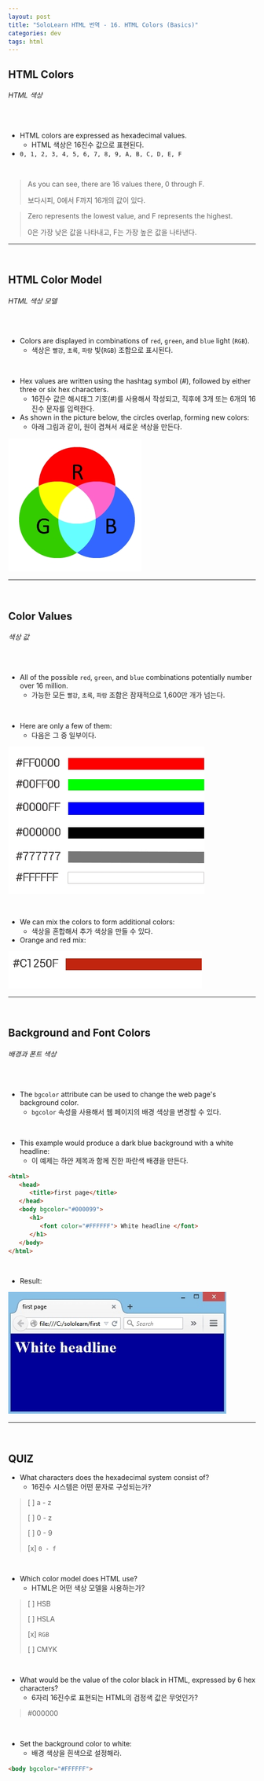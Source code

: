 ```yaml
---
layout: post
title: "SoloLearn HTML 번역 - 16. HTML Colors (Basics)"
categories: dev
tags: html
---
```


## HTML Colors

###### HTML 색상

<br>

- HTML colors are expressed as hexadecimal values.
  - HTML 색상은 16진수 값으로 표현된다.
- `0, 1, 2, 3, 4, 5, 6, 7, 8, 9, A, B, C, D, E, F`

<br>

> As you can see, there are 16 values there, 0 through F.
>
> 보다시피, 0에서 F까지 16개의 값이 있다.

> Zero represents the lowest value, and F represents the highest.
>
> 0은 가장 낮은 값을 나타내고, F는 가장 높은 값을 나타낸다.

------

<br>

## HTML Color Model

###### HTML 색상 모델

<br>

- Colors are displayed in combinations of `red`, `green`, and `blue` light (`RGB`).
  - 색상은 `빨강`, `초록`, `파랑` 빛(`RGB`) 조합으로 표시된다.

<br>

- Hex values are written using the hashtag symbol (#), followed by either three or six hex characters.
  - 16진수 값은 해시태그 기호(#)를 사용해서 작성되고, 직후에 3개 또는 6개의 16진수 문자를 입력한다.
- As shown in the picture below, the circles overlap, forming new colors:
  - 아래 그림과 같이, 원이 겹쳐서 새로운 색상을 만든다.

![sololearn img](/assets/img/sololearn-html-basics-16-01.png)

------

<br>

## Color Values

###### 색상 값

<br>

- All of the possible `red`, `green`, and `blue` combinations potentially number over 16 million.
  - 가능한 모든 `빨강`, `초록`, `파랑` 조합은 잠재적으로 1,600만 개가 넘는다.

<br>

- Here are only a few of them:
  - 다음은 그 중 일부이다.

![sololearn img](/assets/img/sololearn-html-basics-16-02.png)

<br>

- We can mix the colors to form additional colors:
  - 색상을 혼합해서 추가 색상을 만들 수 있다.
- Orange and red mix:

![sololearn img](/assets/img/sololearn-html-basics-16-03.png)

------

<br>

## Background and Font Colors

###### 배경과 폰트 색상

<br>

- The `bgcolor` attribute can be used to change the web page's background color.
  - `bgcolor` 속성을 사용해서 웹 페이지의 배경 색상을 변경할 수 있다.

<br>

- This example would produce a dark blue background with a white headline:
  - 이 예제는 하얀 제목과 함께 진한 파란색 배경을 만든다.

```html
<html>
   <head>
      <title>first page</title>
   </head>
   <body bgcolor="#000099">
      <h1>
         <font color="#FFFFFF"> White headline </font>
      </h1>
   </body>
</html>
```

<br>

- Result:

![sololearn img](/assets/img/sololearn-html-basics-16-04.jpeg)

------

<br>

## QUIZ

- What characters does the hexadecimal system consist of?
  - 16진수 시스템은 어떤 문자로 구성되는가?

> [ ] a - z
>
> [ ] 0 - z
>
> [ ] 0 - 9
>
> [x] `0 - f`

<br>

- Which color model does HTML use?
  - HTML은 어떤 색상 모델을 사용하는가?

> [ ] HSB
>
> [ ] HSLA
>
> [x] `RGB`
>
> [ ] CMYK

<br>

- What would be the value of the color black in HTML, expressed by 6 hex characters?
  - 6자리 16진수로 표현되는 HTML의 검정색 값은 무엇인가?

> \#000000

<br>

- Set the background color to white:
  - 배경 색상을 흰색으로 설정해라.

```html
<body bgcolor="#FFFFFF">
```

<br>